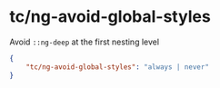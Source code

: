 # tc/ng-avoid-global-styles

Avoid `::ng-deep` at the first nesting level

```json
{
	"tc/ng-avoid-global-styles": "always | never"
}
```
